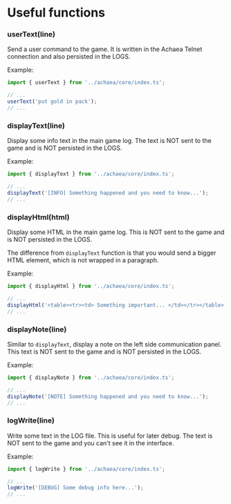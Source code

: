 # Useful functions

### userText(line)

Send a user command to the game. It is written in the Achaea Telnet connection  and also persisted in the LOGS.

Example:

```ts
import { userText } from '../achaea/core/index.ts';

// ...
userText('put gold in pack');
// ...
```

### displayText(line)

Display some info text in the main game log. The text is NOT sent to the game and is NOT persisted in the LOGS.

Example:

```ts
import { displayText } from '../achaea/core/index.ts';

// ...
displayText('[INFO] Something happened and you need to know...');
// ...
```

### displayHtml(html)

Display some HTML in the main game log. This is NOT sent to the game and is NOT persisted in the LOGS.

The difference from `displayText` function is that you would send a bigger HTML element, which is not wrapped in a paragraph.

Example:

```ts
import { displayHtml } from '../achaea/core/index.ts';

// ...
displayHtml('<table><tr><td> Something important... </td></tr></table>');
// ...
```

### displayNote(line)

Similar to `displayText`, display a note on the left side communication panel. This text is NOT sent to the game and is NOT persisted in the LOGS.

Example:

```ts
import { displayNote } from '../achaea/core/index.ts';

// ...
displayNote('[NOTE] Something happened and you need to know...');
// ...
```

### logWrite(line)

Write some text in the LOG file. This is useful for later debug. The text is NOT sent to the game and you can't see it in the interface.

Example:

```ts
import { logWrite } from '../achaea/core/index.ts';

// ...
logWrite('[DEBUG] Some debug info here...');
// ...
```
